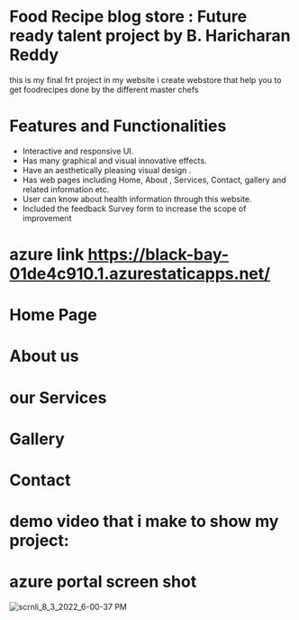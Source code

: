 # Food Recipe blog store :  Future ready talent project by B. Haricharan Reddy
this is my final frt project
in my website i create webstore that help you to get foodrecipes done by the different master chefs
# Features and Functionalities 
- Interactive and responsive UI.
- Has many graphical and visual innovative effects.
- Have an aesthetically pleasing visual design .
- Has  web pages including Home, About , Services, Contact, gallery  and  related information etc.
- User can know about health information through this website.
- Included the feedback Survey form to increase the scope of improvement 

# azure link https://black-bay-01de4c910.1.azurestaticapps.net/

# Home Page


# About us


# our Services

# Gallery

# Contact



# demo video that i make to show my project:

# azure portal screen shot
![scrnli_8_3_2022_6-00-37 PM](https://user-images.githubusercontent.com/85993420/182608115-dce8d06a-f34d-41ce-87d5-c8de2988c61b.png)


